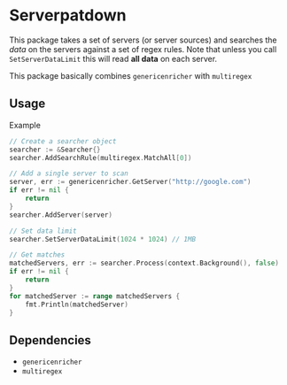 # Serverpatdown

This package takes a set of servers (or server sources) and searches the _data_ on the servers against a set of regex rules.
Note that unless you call `SetServerDataLimit` this will read **all data** on each server.

This package basically combines `genericenricher` with `multiregex`

## Usage

Example

```go
// Create a searcher object
searcher := &Searcher{}
searcher.AddSearchRule(multiregex.MatchAll[0])

// Add a single server to scan
server, err := genericenricher.GetServer("http://google.com")
if err != nil {
    return
}
searcher.AddServer(server)

// Set data limit
searcher.SetServerDataLimit(1024 * 1024) // 1MB

// Get matches
matchedServers, err := searcher.Process(context.Background(), false)
if err != nil {
    return
}
for matchedServer := range matchedServers {
    fmt.Println(matchedServer)
}
```

## Dependencies

- `genericenricher`
- `multiregex`

